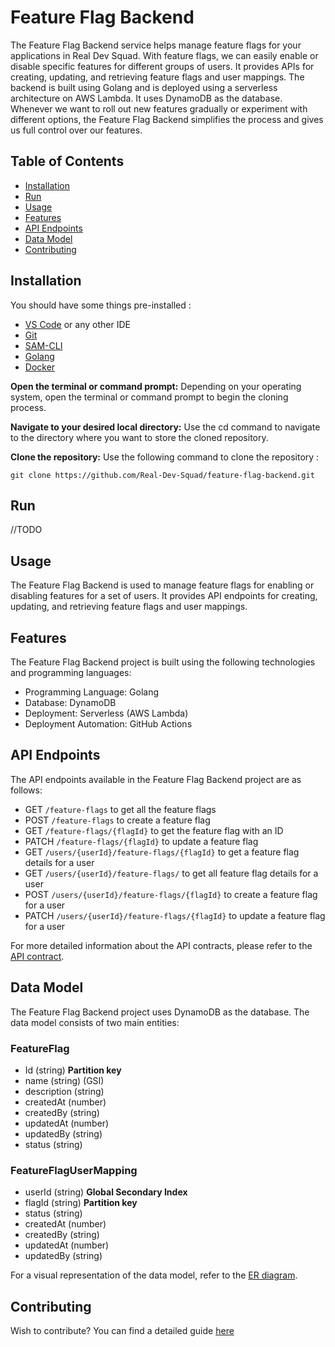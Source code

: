 # Feature Flag Backend

The Feature Flag Backend service helps manage feature flags for your applications in Real Dev Squad. With feature flags, we can easily enable or disable specific features for different groups of users. It provides APIs for creating, updating, and retrieving feature flags and user mappings. The backend is built using Golang and is deployed using a serverless architecture on AWS Lambda. It uses DynamoDB as the database. Whenever we want to roll out new features gradually or experiment with different options, the Feature Flag Backend simplifies the process and gives us full control over our features.

## Table of Contents

-   [Installation](#installation)
-   [Run](#run)
-   [Usage](#usage)
-   [Features](#features)
-   [API Endpoints](#api-endpoints)
-   [Data Model](#data-model)
-   [Contributing](#contributing)

## Installation
You should have some things pre-installed :
- [VS Code](https://code.visualstudio.com/) or any other IDE
- [Git](https://git-scm.com/)
- [SAM-CLI](https://docs.aws.amazon.com/serverless-application-model/latest/developerguide/serverless-sam-cli-install.html)
- [Golang](https://go.dev/)
- [Docker](https://www.docker.com/)

**Open the terminal or command prompt:** Depending on your operating system, open the terminal or command prompt to begin the cloning process.

**Navigate to your desired local directory:** Use the cd command to navigate to the directory where you want to store the cloned repository.

**Clone the repository:** Use the following command to clone the repository :

```
git clone https://github.com/Real-Dev-Squad/feature-flag-backend.git
```

## Run

//TODO

## Usage

The Feature Flag Backend is used to manage feature flags for enabling or disabling features for a set of users. It provides API endpoints for creating, updating, and retrieving feature flags and user mappings.

## Features

The Feature Flag Backend project is built using the following technologies and programming languages:

-   Programming Language: Golang
-   Database: DynamoDB
-   Deployment: Serverless (AWS Lambda)
-   Deployment Automation: GitHub Actions

## API Endpoints

The API endpoints available in the Feature Flag Backend project are as follows:

-   GET `/feature-flags` to get all the feature flags
-   POST `/feature-flags` to create a feature flag
-   GET `/feature-flags/{flagId}` to get the feature flag with an ID
-   PATCH `/feature-flags/{flagId}` to update a feature flag
-   GET `/users/{userId}/feature-flags/{flagId}` to get a feature flag details for a user
-   GET `/users/{userId}/feature-flags/` to get all feature flag details for a user
-   POST `/users/{userId}/feature-flags/{flagId}` to create a feature flag for a user
-   PATCH `/users/{userId}/feature-flags/{flagId}` to update a feature flag for a user

For more detailed information about the API contracts, please refer to the [API contract](./openapi.yaml).

## Data Model

The Feature Flag Backend project uses DynamoDB as the database. The data model consists of two main entities:

### FeatureFlag 
- Id (string) **Partition key**
- name (string) (GSI)
- description (string)
- createdAt (number)
- createdBy (string)
- updatedAt (number)
- updatedBy (string)
- status (string)


### FeatureFlagUserMapping
- userId (string) **Global Secondary Index**
- flagId (string) **Partition key** 
- status (string)
- createdAt (number)
- createdBy (string)
- updatedAt (number)
- updatedBy (string)

For a visual representation of the data model, refer to the [ER diagram](./ER%20diagram.jpg).

## Contributing

Wish to contribute? You can find a detailed guide [here](./CONTRIBUTING.md)
